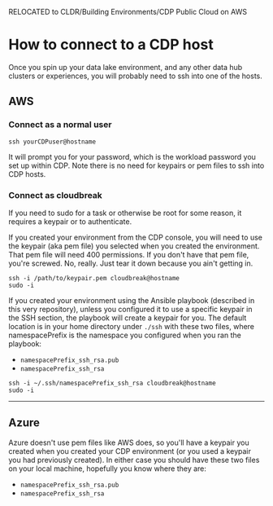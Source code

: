 RELOCATED to CLDR/Building Environments/CDP Public Cloud on AWS

# How to connect to a CDP host

Once you spin up your data lake environment, and any other data hub clusters or experiences, you will probably need to ssh into one of the hosts.  


## AWS

### Connect as a normal user

```
ssh yourCDPuser@hostname
```
It will prompt you for your password, which is the workload password you set up within CDP.  Note there is no need for keypairs or pem files to ssh into CDP hosts.

### Connect as cloudbreak

If you need to sudo for a task or otherwise be root for some reason, it requires a keypair or to authenticate.   

If you created your environment from the CDP console, you will need to use the keypair (aka pem file) you selected when you created the environment.  That pem file will need 400 permissions.  If you don't have that pem file, you're screwed.  No, really.  Just tear it down because you ain't getting in.
```
ssh -i /path/to/keypair.pem cloudbreak@hostname
sudo -i
```

If you created your environment using the Ansible playbook (described in this very repository), unless you configured it to use a specific keypair in the SSH section, the playbook will create a keypair for you.   The default location is in your home directory under `./ssh` with these two files, where namespacePrefix is the namespace you configured when you ran the playbook:
* `namespacePrefix_ssh_rsa.pub`
* `namespacePrefix_ssh_rsa`

```
ssh -i ~/.ssh/namespacePrefix_ssh_rsa cloudbreak@hostname
sudo -i
```

---

## Azure

Azure doesn't use pem files like AWS does, so you'll have a keypair you created when you created your CDP environment (or you used a keypair you had previously created).   In either case you should have these two files on your local machine, hopefully you know where they are:

* `namespacePrefix_ssh_rsa.pub`
* `namespacePrefix_ssh_rsa`

